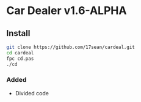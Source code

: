 # Car Dealer v1.6-ALPHA

## Install
```bash
git clone https://github.com/17sean/cardeal.git
cd cardeal
fpc cd.pas
./cd
```

### Added
- Divided code
